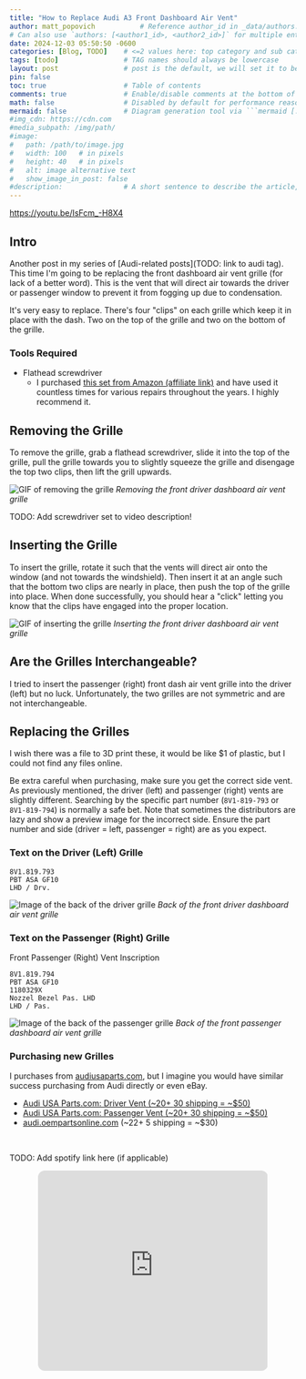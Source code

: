 ```yaml
---
title: "How to Replace Audi A3 Front Dashboard Air Vent"
author: matt_popovich           # Reference author_id in _data/authors.yml
# Can also use `authors: [<author1_id>, <author2_id>]` for multiple entries
date: 2024-12-03 05:50:50 -0600
categories: [Blog, TODO]    # <=2 values here: top category and sub category
tags: [todo]                # TAG names should always be lowercase
layout: post                # post is the default, we will set it to be explicit
pin: false
toc: true                   # Table of contents
comments: true              # Enable/disable comments at the bottom of the post
math: false                 # Disabled by default for performance reasons
mermaid: false              # Diagram generation tool via ```mermaid [...]```
#img_cdn: https://cdn.com
#media_subpath: /img/path/
#image:
#   path: /path/to/image.jpg
#   width: 100   # in pixels
#   height: 40   # in pixels
#   alt: image alternative text
#   show_image_in_post: false
#description:               # A short sentence to describe the article, used when sharing links on social media and on homepage
---
```


https://youtu.be/IsFcm_-H8X4

## Intro
Another post in my series of [Audi-related posts](TODO: link to audi tag). This time I'm going to be replacing the front dashboard air vent grille (for lack of a better word). This is the vent that will direct air towards the driver or passenger window to prevent it from fogging up due to condensation.

It's very easy to replace. There's four "clips" on each grille which keep it in place with the dash. Two on the top of the grille and two on the bottom of the grille.

### Tools Required
* Flathead screwdriver
  * I purchased [this set from Amazon (affiliate link)](TODO) and have used it countless times for various repairs throughout the years. I highly recommend it.

## Removing the Grille
To remove the grille, grab a flathead screwdriver, slide it into the top of the grille, pull the grille towards you to slightly squeeze the grille and disengage the top two clips, then lift the grill upwards.

![GIF of removing the grille](TDOO)
*Removing the front driver dashboard air vent grille*

TODO: Add screwdriver set to video description!

## Inserting the Grille
To insert the grille, rotate it such that the vents will direct air onto the window (and not towards the windshield). Then insert it at an angle such that the bottom two clips are nearly in place, then push the top of the grille into place. When done successfully, you should hear a "click" letting you know that the clips have engaged into the proper location.

![GIF of inserting the grille](TDOO)
*Inserting the front driver dashboard air vent grille*

## Are the Grilles Interchangeable?
I tried to insert the passenger (right) front dash air vent grille into the driver (left) but no luck. Unfortunately, the two grilles are not symmetric and are not interchangeable.

## Replacing the Grilles
I wish there was a file to 3D print these, it would be like $1 of plastic, but I could not find any files online.

Be extra careful when purchasing, make sure you get the correct side vent. As previously mentioned, the driver (left) and passenger (right) vents are slightly different. Searching by the specific part number (`8V1-819-793` or `8V1-819-794`) is normally a safe bet. Note that sometimes the distributors are lazy and show a preview image for the incorrect side. Ensure the part number and side (driver = left, passenger = right) are as you expect.

### Text on the Driver (Left) Grille
```
8V1.819.793
PBT ASA GF10
LHD / Drv.
```

![Image of the back of the driver grille](TODO)
*Back of the front driver dashboard air vent grille*

### Text on the Passenger (Right) Grille
Front Passenger (Right) Vent Inscription
```
8V1.819.794
PBT ASA GF10
1180329X
Nozzel Bezel Pas. LHD
LHD / Pas.
```

![Image of the back of the passenger grille](TODO)
*Back of the front passenger dashboard air vent grille*

### Purchasing new Grilles
I purchases from [audiusaparts.com](https://www.audiusaparts.com/), but I imagine you would have similar success purchasing from Audi directly or even eBay.
* [Audi USA Parts.com: Driver Vent (~$20 + ~$30 shipping = ~$50)](https://www.audiusaparts.com/oem-parts/audi-air-vent-grille-8v18197936ps)
* [Audi USA Parts.com: Passenger Vent (~$20 + ~$30 shipping = ~$50)](https://www.audiusaparts.com/oem-parts/audi-air-vent-grille-8v18197946ps)
* [audi.oempartsonline.com](https://audi.oempartsonline.com/) (~$22 + ~$5 shipping = ~$30)



&nbsp;

TODO: Add spotify link here (if applicable)
<div style="text-align:center">
<iframe
style="border-radius:12px"
src="https://open.spotify.com/embed/track/5fEThMYHHyoohPxqsCvz1l?utm_source=generator"
width="80%" height="352" frameBorder="0"
allowfullscreen=""
allow="autoplay; clipboard-write; encrypted-media; fullscreen; picture-in-picture"
loading="lazy">
</iframe>
</div>
